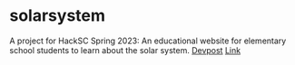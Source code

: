 # solarsystem
A project for HackSC Spring 2023: An educational website for elementary school students to learn about the solar system.
[Devpost](https://devpost.com/software/the-solar-system-h0qdpv)
[Link](https://ninamoothedath.github.io/solarsystem/)
